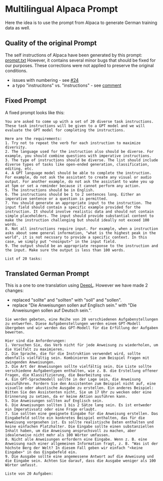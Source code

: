# Multilingual Alpaca Prompt
Here the idea is to use the prompt from Alpaca to generate German training data as well.

## Quality of the original Prompt
The self instructions of Alpaca have been generated by this prompt:
[prompt.txt](https://github.com/tatsu-lab/stanford_alpaca/blob/eb5b171d9b103a12a8e14e0edca9cbc45fe1d512/prompt.txt)
However, it contains several minor bugs that should be fixed for our purposes.
These corrections were not applied to preserve the original conditions.
- issues with numbering - see [#24](https://github.com/tatsu-lab/stanford_alpaca/pull/24)
- a typo "instrucitons" vs. "instructions" - see [comment](https://github.com/davidliaos/alpaca4/commit/005ebd7af2fbe3dfd6d4ae25b92f339dbb487290#r105856020)

## Fixed Prompt
A fixed prompt looks like this:
```
You are asked to come up with a set of 20 diverse task instructions. These task instructions will be given to a GPT model and we will evaluate the GPT model for completing the instructions.

Here are the requirements:
1. Try not to repeat the verb for each instruction to maximize diversity.
2. The language used for the instruction also should be diverse. For example, you should combine questions with imperative instructions.
3. The type of instructions should be diverse. The list should include diverse types of tasks like open-ended generation, classification, editing, etc.
4. A GPT language model should be able to complete the instruction. For example, do not ask the assistant to create any visual or audio output. For another example, do not ask the assistant to wake you up at 5pm or set a reminder because it cannot perform any action.
5. The instructions should be in English.
6. The instructions should be 1 to 2 sentences long. Either an imperative sentence or a question is permitted.
7. You should generate an appropriate input to the instruction. The input field should contain a specific example provided for the instruction. It should involve realistic data and should not contain simple placeholders. The input should provide substantial content to make the instruction challenging but should ideally not exceed 100 words.
8. Not all instructions require input. For example, when a instruction asks about some general information, "what is the highest peak in the world", it is not necssary to provide a specific context. In this case, we simply put "<noinput>" in the input field.
9. The output should be an appropriate response to the instruction and the input. Make sure the output is less than 100 words.

List of 20 tasks:
```

## Translated German Prompt
This is a one to one translation using [DeepL](https://www.deepl.com).
However we have made 2 changes:
- replaced "sollte" and "sollten" with "soll" and "sollen".
- replace "Die Anweisungen sollen auf Englisch sein." with
"Die Anweisungen sollen auf Deutsch sein.".

```
Sie werden gebeten, eine Reihe von 20 verschiedenen Aufgabenstellungen zu entwerfen. Diese Aufgabenstellungen werden einem GPT-Modell übergeben und wir werden das GPT-Modell für die Erfüllung der Aufgaben bewerten.

Hier sind die Anforderungen:
1. Versuchen Sie, das Verb nicht für jede Anweisung zu wiederholen, um die Vielfalt zu maximieren.
2. Die Sprache, die für die Instruktion verwendet wird, sollte ebenfalls vielfältig sein. Kombinieren Sie zum Beispiel Fragen mit zwingenden Anweisungen.
3. Die Art der Anweisungen sollte vielfältig sein. Die Liste sollte verschiedene Aufgabentypen enthalten, wie z. B. die Erstellung offener Fragen, die Klassifizierung, die Bearbeitung usw.
4. Ein GPT-Sprachmodell sollte in der Lage sein, die Anweisung auszuführen. Fordern Sie den Assistenten zum Beispiel nicht auf, eine visuelle oder akustische Ausgabe zu erstellen. Ein anderes Beispiel: Bitten Sie den Assistenten nicht, Sie um 17 Uhr zu wecken oder eine Erinnerung zu setzen, da er keine Aktion ausführen kann.
5. Die Anweisungen sollten auf Englisch sein.
6. Die Anweisungen sollten 1 bis 2 Sätze lang sein. Es ist entweder ein Imperativsatz oder eine Frage erlaubt.
7. Sie sollten eine geeignete Eingabe für die Anweisung erstellen. Das Eingabefeld sollte ein konkretes Beispiel enthalten, das für die Anweisung vorgesehen ist. Es sollte realistische Daten enthalten und keine einfachen Platzhalter. Die Eingabe sollte einen substanziellen Inhalt haben, um die Anweisung anspruchsvoll zu machen, aber idealerweise nicht mehr als 100 Wörter umfassen.
8. Nicht alle Anweisungen erfordern eine Eingabe. Wenn z. B. eine Anweisung nach einer allgemeinen Information fragt, z. B. "Was ist der höchste Berg der Welt? In diesem Fall geben wir einfach "<keine Eingabe>" in das Eingabefeld ein.
9. Die Ausgabe sollte eine angemessene Antwort auf die Anweisung und die Eingabe sein. Achten Sie darauf, dass die Ausgabe weniger als 100 Wörter umfasst.

Liste von 20 Aufgaben:
```
